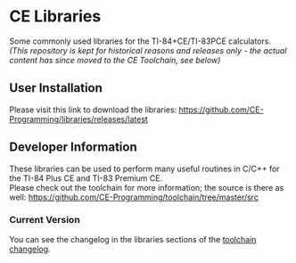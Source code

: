 # CE Libraries
Some commonly used libraries for the TI-84+CE/TI-83PCE calculators.  
_(This repository is kept for historical reasons and releases only - the actual content has since moved to the CE Toolchain, see below)_

## User Installation
Please visit this link to download the libraries: https://github.com/CE-Programming/libraries/releases/latest

## Developer Information
These libraries can be used to perform many useful routines in C/C++ for the TI-84 Plus CE and TI-83 Premium CE.  
Please check out the toolchain for more information; the source is there as well: https://github.com/CE-Programming/toolchain/tree/master/src

### Current Version

You can see the changelog in the libraries sections of the [toolchain changelog](https://github.com/CE-Programming/toolchain/blob/master/changelog.md).
